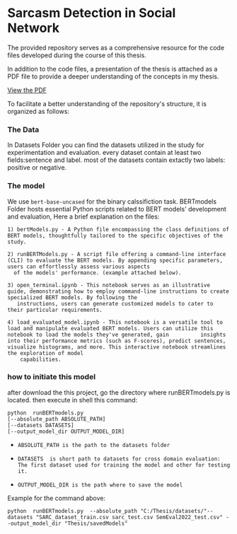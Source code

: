 # Sarcasm Detection in Social Network

The provided repository serves as a comprehensive resource for the code files developed during the course of this thesis.

In addition to the code files, a presentation of the thesis is attached as a PDF file to provide a deeper understanding of the concepts in my thesis.

[View the PDF](Thesis_defense.pdf) 



To facilitate a better understanding of the repository's structure, it is organized as follows:

### The Data
In Datasets Folder you can find the datasets utilized in the study for experimentation and evaluation.
every dataset contain at least two fields:sentence and label.
most of the datasets contain extactly two labels: positive or negative.

### The model
We use `bert-base-uncased` for the binary calssifiction task. 
BERTmodels Folder hosts essential Python scripts related to BERT models' development and evaluation,
Here a brief explanation on the files: 

    1) bertModels.py - A Python file encompassing the class definitions of BERT models, thoughtfully tailored to the specific objectives of the study.
    
    2) runBERTModels.py - A script file offering a command-line interface (CLI) to evaluate the BERT models. By appending specific parameters, users can effortlessly assess various aspects 
      of the models' performance. (example attached below).
      
    3) open_terminal.ipynb - This notebook serves as an illustrative guide, demonstrating how to employ command-line instructions to create specialized BERT models. By following the      
       instructions, users can generate customized models to cater to their particular requirements.
       
    4) load_evaluated_model.ipynb - This notebook is a versatile tool to load and manipulate evaluated BERT models. Users can utilize this notebook to load the models they've generated, gain          insights into their performance metrics (such as F-scores), predict sentences, visualize histograms, and more. This interactive notebook streamlines the exploration of model    
        capabilities.
       	

### how to initiate this model
after download the this project, go the directory where
runBERTmodels.py is located. then execute in shell this command:

```
python  runBERTmodels.py
[--absolute_path ABSOLUTE_PATH]
[--datasets DATASETS]
[--output_model_dir OUTPUT_MODEL_DIR]
```


 	
-     ABSOLUTE_PATH is the path to the datasets folder
-     DATASETS  is short path to datasets for cross domain evaluation:
      The first dataset used for training the model and other for testing it.
-     OUTPUT_MODEL_DIR is the path where to save the model

Example for the command above:

```
python  runBERTmodels.py  --absolute_path "C:/Thesis/datasets/"--datasets "SARC_dataset_train.csv sarc_test.csv SemEval2022_test.csv" --output_model_dir "Thesis/savedModels"
```
